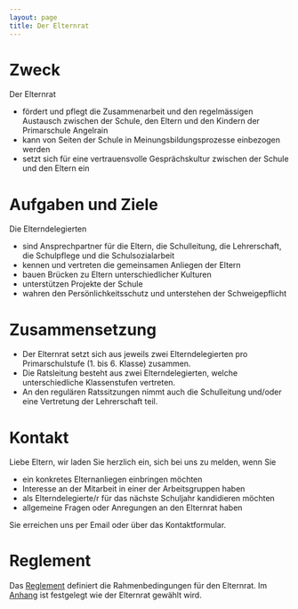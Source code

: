 ```yaml
---
layout: page
title: Der Elternrat
---
```


# Zweck

Der Elternrat

- fördert und pflegt die Zusammenarbeit und den regelmässigen Austausch zwischen der Schule, den Eltern und den Kindern der Primarschule Angelrain
- kann von Seiten der Schule in Meinungsbildungsprozesse einbezogen werden
- setzt sich für eine vertrauensvolle Gesprächskultur zwischen der Schule und den Eltern ein

# Aufgaben und Ziele

Die Elterndelegierten

- sind Ansprechpartner für die Eltern, die Schulleitung, die Lehrerschaft, die Schulpflege und die Schulsozialarbeit
- kennen und vertreten die gemeinsamen Anliegen der Eltern
- bauen Brücken zu Eltern unterschiedlicher Kulturen
- unterstützen Projekte der Schule
- wahren den Persönlichkeitsschutz und unterstehen der Schweigepflicht

# Zusammensetzung
- Der Elternrat setzt sich aus jeweils zwei Elterndelegierten pro Primarschulstufe (1. bis 6. Klasse) zusammen. 
- Die Ratsleitung besteht aus zwei Elterndelegierten, welche unterschiedliche Klassenstufen vertreten.
- An den regulären Ratssitzungen nimmt auch die Schulleitung und/oder eine Vertretung der Lehrerschaft teil.

# Kontakt

Liebe Eltern, wir laden Sie herzlich ein, sich bei uns zu melden, wenn Sie

- ein konkretes Elternanliegen einbringen möchten
- Interesse an der Mitarbeit in einer der Arbeitsgruppen haben
- als Elterndelegierte/r für das nächste Schuljahr kandidieren möchten
- allgemeine Fragen oder Anregungen an den Elternrat haben

Sie erreichen uns per Email oder über das Kontaktformular.

# Reglement

Das [Reglement](/assets/docs/Reglement_Elternrat_Angelrain.pdf) definiert die Rahmenbedingungen für den Elternrat. Im [Anhang](/assets/docs/Anhang_Reglement_Elternrat_Angelrain.pdf) ist festgelegt wie der Elternrat gewählt wird.
